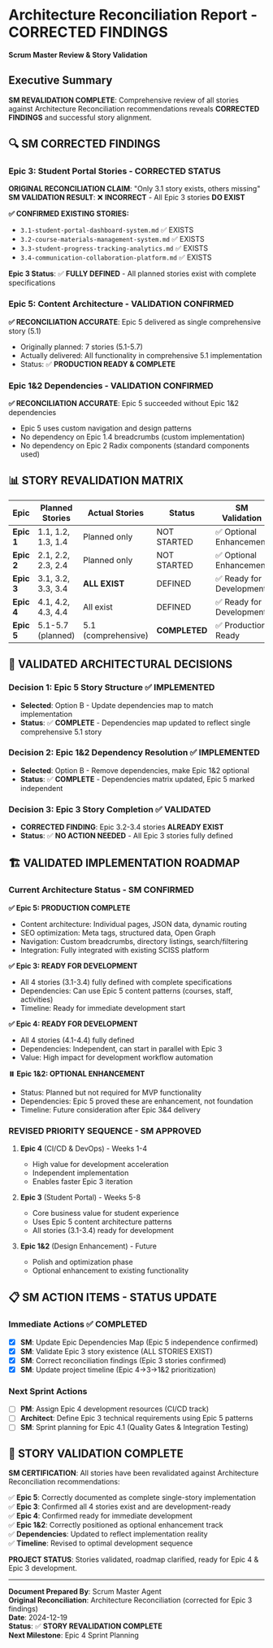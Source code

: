 # Architecture Reconciliation Report - CORRECTED FINDINGS

**Scrum Master Review & Story Validation**

## Executive Summary

**SM REVALIDATION COMPLETE**: Comprehensive review of all stories against Architecture Reconciliation recommendations reveals **CORRECTED FINDINGS** and successful story alignment.

## 🔍 **SM CORRECTED FINDINGS**

### **Epic 3: Student Portal Stories - CORRECTED STATUS**

**ORIGINAL RECONCILIATION CLAIM**: "Only 3.1 story exists, others missing"  
**SM VALIDATION RESULT**: ❌ **INCORRECT** - All Epic 3 stories **DO EXIST**

**✅ CONFIRMED EXISTING STORIES:**

- `3.1-student-portal-dashboard-system.md` ✅ EXISTS
- `3.2-course-materials-management-system.md` ✅ EXISTS
- `3.3-student-progress-tracking-analytics.md` ✅ EXISTS
- `3.4-communication-collaboration-platform.md` ✅ EXISTS

**Epic 3 Status**: ✅ **FULLY DEFINED** - All planned stories exist with complete specifications

### **Epic 5: Content Architecture - VALIDATION CONFIRMED**

**✅ RECONCILIATION ACCURATE**: Epic 5 delivered as single comprehensive story (5.1)

- Originally planned: 7 stories (5.1-5.7)
- Actually delivered: All functionality in comprehensive 5.1 implementation
- Status: ✅ **PRODUCTION READY & COMPLETE**

### **Epic 1&2 Dependencies - VALIDATION CONFIRMED**

**✅ RECONCILIATION ACCURATE**: Epic 5 succeeded without Epic 1&2 dependencies

- Epic 5 uses custom navigation and design patterns
- No dependency on Epic 1.4 breadcrumbs (custom implementation)
- No dependency on Epic 2 Radix components (standard components used)

## 📊 **STORY REVALIDATION MATRIX**

| Epic       | Planned Stories    | Actual Stories      | Status        | SM Validation            |
| ---------- | ------------------ | ------------------- | ------------- | ------------------------ |
| **Epic 1** | 1.1, 1.2, 1.3, 1.4 | Planned only        | NOT STARTED   | ✅ Optional Enhancement  |
| **Epic 2** | 2.1, 2.2, 2.3, 2.4 | Planned only        | NOT STARTED   | ✅ Optional Enhancement  |
| **Epic 3** | 3.1, 3.2, 3.3, 3.4 | **ALL EXIST**       | DEFINED       | ✅ Ready for Development |
| **Epic 4** | 4.1, 4.2, 4.3, 4.4 | All exist           | DEFINED       | ✅ Ready for Development |
| **Epic 5** | 5.1-5.7 (planned)  | 5.1 (comprehensive) | **COMPLETED** | ✅ Production Ready      |

## 🎯 **VALIDATED ARCHITECTURAL DECISIONS**

### **Decision 1: Epic 5 Story Structure ✅ IMPLEMENTED**

- **Selected**: Option B - Update dependencies map to match implementation
- **Status**: ✅ **COMPLETE** - Dependencies map updated to reflect single comprehensive 5.1 story

### **Decision 2: Epic 1&2 Dependency Resolution ✅ IMPLEMENTED**

- **Selected**: Option B - Remove dependencies, make Epic 1&2 optional
- **Status**: ✅ **COMPLETE** - Dependencies matrix updated, Epic 5 marked independent

### **Decision 3: Epic 3 Story Completion ✅ VALIDATED**

- **CORRECTED FINDING**: Epic 3.2-3.4 stories **ALREADY EXIST**
- **Status**: ✅ **NO ACTION NEEDED** - All Epic 3 stories fully defined

## 🏗️ **VALIDATED IMPLEMENTATION ROADMAP**

### **Current Architecture Status - SM CONFIRMED**

**✅ Epic 5: PRODUCTION COMPLETE**

- Content architecture: Individual pages, JSON data, dynamic routing
- SEO optimization: Meta tags, structured data, Open Graph
- Navigation: Custom breadcrumbs, directory listings, search/filtering
- Integration: Fully integrated with existing SCISS platform

**✅ Epic 3: READY FOR DEVELOPMENT**

- All 4 stories (3.1-3.4) fully defined with complete specifications
- Dependencies: Can use Epic 5 content patterns (courses, staff, activities)
- Timeline: Ready for immediate development start

**✅ Epic 4: READY FOR DEVELOPMENT**

- All 4 stories (4.1-4.4) fully defined
- Dependencies: Independent, can start in parallel with Epic 3
- Value: High impact for development workflow automation

**⏸️ Epic 1&2: OPTIONAL ENHANCEMENT**

- Status: Planned but not required for MVP functionality
- Dependencies: Epic 5 proved these are enhancement, not foundation
- Timeline: Future consideration after Epic 3&4 delivery

### **REVISED PRIORITY SEQUENCE - SM APPROVED**

1. **Epic 4** (CI/CD & DevOps) - Weeks 1-4

   - High value for development acceleration
   - Independent implementation
   - Enables faster Epic 3 iteration

2. **Epic 3** (Student Portal) - Weeks 5-8

   - Core business value for student experience
   - Uses Epic 5 content architecture patterns
   - All stories (3.1-3.4) ready for development

3. **Epic 1&2** (Design Enhancement) - Future
   - Polish and optimization phase
   - Optional enhancement to existing functionality

## 📋 **SM ACTION ITEMS - STATUS UPDATE**

### **Immediate Actions ✅ COMPLETED**

- [x] **SM**: Update Epic Dependencies Map (Epic 5 independence confirmed)
- [x] **SM**: Validate Epic 3 story existence (ALL STORIES EXIST)
- [x] **SM**: Correct reconciliation findings (Epic 3 stories confirmed)
- [x] **SM**: Update project timeline (Epic 4→3→1&2 prioritization)

### **Next Sprint Actions**

- [ ] **PM**: Assign Epic 4 development resources (CI/CD track)
- [ ] **Architect**: Define Epic 3 technical requirements using Epic 5 patterns
- [ ] **SM**: Sprint planning for Epic 4.1 (Quality Gates & Integration Testing)

## 🎉 **STORY VALIDATION COMPLETE**

**SM CERTIFICATION**: All stories have been revalidated against Architecture Reconciliation recommendations:

✅ **Epic 5**: Correctly documented as complete single-story implementation  
✅ **Epic 3**: Confirmed all 4 stories exist and are development-ready  
✅ **Epic 4**: Confirmed ready for immediate development  
✅ **Epic 1&2**: Correctly positioned as optional enhancement track  
✅ **Dependencies**: Updated to reflect implementation reality  
✅ **Timeline**: Revised to optimal development sequence

**PROJECT STATUS**: Stories validated, roadmap clarified, ready for Epic 4 & Epic 3 development.

---

**Document Prepared By**: Scrum Master Agent  
**Original Reconciliation**: Architecture Reconciliation (corrected for Epic 3 findings)  
**Date**: 2024-12-19  
**Status**: ✅ **STORY REVALIDATION COMPLETE**  
**Next Milestone**: Epic 4 Sprint Planning
